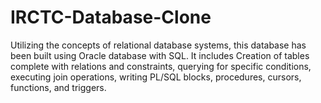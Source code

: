 # IRCTC-Database-Clone

Utilizing the concepts of relational database systems, this database has been built using Oracle database with SQL. 
It includes Creation of tables complete with relations and constraints, querying for specific conditions, executing
join operations, writing PL/SQL blocks, procedures, cursors, functions, and triggers.
